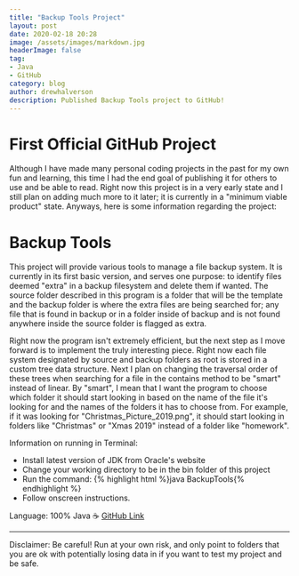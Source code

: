 ```yaml
---
title: "Backup Tools Project"
layout: post
date: 2020-02-18 20:28
image: /assets/images/markdown.jpg
headerImage: false
tag:
- Java
- GitHub
category: blog
author: drewhalverson
description: Published Backup Tools project to GitHub!
---
```



# First Official GitHub Project
Although I have made many personal coding projects in the past for my own fun and learning, this time I had the end goal of publishing it for others to use and be able to read. Right now this project is in a very early state and I still plan on adding much more to it later; it is currently in a "minimum viable product" state. Anyways, here is some information regarding the project:

# Backup Tools
This project will provide various tools to manage a file backup system. It is currently in its first basic version, and serves one purpose: to identify files deemed "extra" in a backup filesystem and delete them if wanted. The source folder described in this program is a folder that will be the template and the backup folder is where the extra files are being searched for; any file that is found in backup or in a folder inside of backup and is not found anywhere inside the source folder is flagged as extra.

Right now the program isn't extremely efficient, but the next step as I move forward is to implement the truly interesting piece. Right now each file system designated by source and backup folders as root is stored in a custom tree data structure. Next I plan on changing the traversal order of these trees when searching for a file in the contains method to be "smart" instead of linear. By "smart", I mean that I want the program to choose which folder it should start looking in based on the name of the file it's looking for and the names of the folders it has to choose from. For example, if it was looking for "Christmas_Picture_2019.png", it should start looking in folders like "Christmas" or "Xmas 2019" instead of a folder like "homework".

Information on running in Terminal: 
- Install latest version of JDK from Oracle's website
- Change your working directory to be in the bin folder of this project
- Run the command: {% highlight html %}java BackupTools{% endhighlight %}
- Follow onscreen instructions. 

Language: 100% Java ☕
[GitHub Link](https://github.com/d-halverson/File-Backup-Tools)

---

Disclaimer: Be careful! Run at your own risk, and only point to folders that you are ok with potentially losing data in if you want to test my project and be safe.